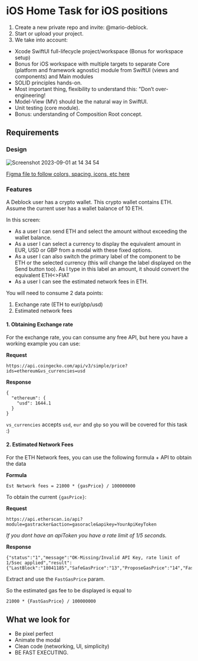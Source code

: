 # iOS Home Task for iOS positions

1. Create a new private repo and invite: @mario-deblock.
2. Start or upload your project.
3. We take into account:
  - Xcode SwiftUI full-lifecycle project/workspace (Bonus for workspace setup)
  - Bonus for iOS workspace with multiple targets to separate Core (platform and framework agnostic) module from SwiftUI (views and components) and Main modules
  - SOLID principles hands-on.
  - Most important thing, flexibility to understand this: "Don’t over-engineering! 
  - Model-View (MV) should be the natural way in SwiftUI.
  - Unit testing (core module).
  - Bonus: understanding of Composition Root concept.

## Requirements

### Design
![Screenshot 2023-09-01 at 14 34 54](https://github.com/deblock-hq/ios-interview/assets/115789674/2fc24d37-9fd3-4725-bde3-d55cbe6aa9ad)

[Figma file to follow colors, spacing, icons, etc here](https://www.figma.com/file/SaT9UfRVHwrcpCN8p1kVKl/Test-project?type=design&node-id=0%3A1&mode=design&t=gS6wgz3FuWBBJfqV-1)

### Features
A Deblock user has a crypto wallet. This crypto wallet contains ETH.
Assume the current user has a wallet balance of 10 ETH.

In this screen:
- As a user I can send ETH and select the amount without exceeding the wallet balance.
- As a user I can select a currency to display the equivalent amount in EUR, USD or GBP from a modal with these fixed options.
- As a user I can also switch the primary label of the component to be ETH or the selected currency (this will change the label displayed on the Send button too). As I type in this label an amount, it should convert the equivalent ETH<>FIAT
- As a user I can see the estimated network fees in ETH.

You will need to consume 2 data points:
1. Exchange rate (ETH to eur/gbp/usd)
2. Estimated network fees

#### 1. Obtaining Exchange rate

For the exchange rate, you can consume any free API, but here you have a working example you can use:

**Request**
```
https://api.coingecko.com/api/v3/simple/price?ids=ethereum&vs_currencies=usd
```

**Response**
```
{
  "ethereum": {
    "usd": 1644.1
  }
}
```

`vs_currencies` accepts `usd`, `eur` and `gbp` so you will be covered for this task :)

#### 2. Estimated Network Fees

For the ETH Network fees, you can use the following formula + API to obtain the data

**Formula**
```
Est Network fees = 21000 * {gasPrice} / 100000000
```

To obtain the current `{gasPrice}`:

**Request**
```
https://api.etherscan.io/api?module=gastracker&action=gasoracle&apikey=YourApiKeyToken
```
_If you dont have an apiToken you have a rate limit of 1/5 seconds._

**Response**
```
{"status":"1","message":"OK-Missing/Invalid API Key, rate limit of 1/5sec applied","result":{"LastBlock":"18041185","SafeGasPrice":"13","ProposeGasPrice":"14","FastGasPrice":"14","suggestBaseFee":"12.086368893","gasUsedRatio":"0.505199894363513,0.45067015395881,0.364857033333333,0.700552333333333,0.461159333333333"}}
```

Extract and use the `FastGasPrice` param.

So the estimated gas fee to be displayed is equal to
```
21000 * {FastGasPrice} / 100000000
```


## What we look for
- Be pixel perfect
- Animate the modal
- Clean code (networking, UI, simplicity)
- BE FAST EXECUTING.

